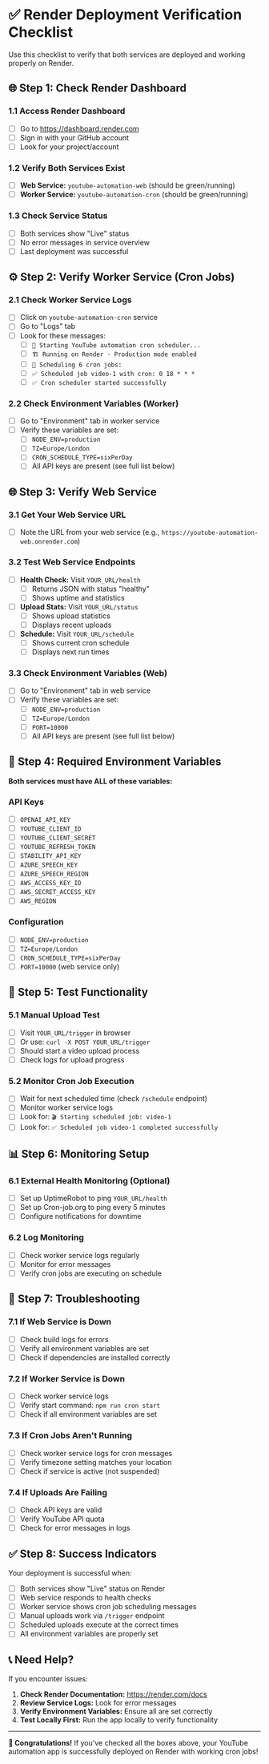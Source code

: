 # ✅ Render Deployment Verification Checklist

Use this checklist to verify that both services are deployed and working properly on Render.

## 🌐 Step 1: Check Render Dashboard

### 1.1 Access Render Dashboard

- [ ] Go to https://dashboard.render.com
- [ ] Sign in with your GitHub account
- [ ] Look for your project/account

### 1.2 Verify Both Services Exist

- [ ] **Web Service:** `youtube-automation-web` (should be green/running)
- [ ] **Worker Service:** `youtube-automation-cron` (should be green/running)

### 1.3 Check Service Status

- [ ] Both services show "Live" status
- [ ] No error messages in service overview
- [ ] Last deployment was successful

## ⚙️ Step 2: Verify Worker Service (Cron Jobs)

### 2.1 Check Worker Service Logs

- [ ] Click on `youtube-automation-cron` service
- [ ] Go to "Logs" tab
- [ ] Look for these messages:
  - [ ] `🚀 Starting YouTube automation cron scheduler...`
  - [ ] `🏗️ Running on Render - Production mode enabled`
  - [ ] `📅 Scheduling 6 cron jobs:`
  - [ ] `✅ Scheduled job video-1 with cron: 0 18 * * *`
  - [ ] `✅ Cron scheduler started successfully`

### 2.2 Check Environment Variables (Worker)

- [ ] Go to "Environment" tab in worker service
- [ ] Verify these variables are set:
  - [ ] `NODE_ENV=production`
  - [ ] `TZ=Europe/London`
  - [ ] `CRON_SCHEDULE_TYPE=sixPerDay`
  - [ ] All API keys are present (see full list below)

## 🌐 Step 3: Verify Web Service

### 3.1 Get Your Web Service URL

- [ ] Note the URL from your web service (e.g., `https://youtube-automation-web.onrender.com`)

### 3.2 Test Web Service Endpoints

- [ ] **Health Check:** Visit `YOUR_URL/health`
  - [ ] Returns JSON with status "healthy"
  - [ ] Shows uptime and statistics
- [ ] **Upload Stats:** Visit `YOUR_URL/status`
  - [ ] Shows upload statistics
  - [ ] Displays recent uploads
- [ ] **Schedule:** Visit `YOUR_URL/schedule`
  - [ ] Shows current cron schedule
  - [ ] Displays next run times

### 3.3 Check Environment Variables (Web)

- [ ] Go to "Environment" tab in web service
- [ ] Verify these variables are set:
  - [ ] `NODE_ENV=production`
  - [ ] `TZ=Europe/London`
  - [ ] `PORT=10000`
  - [ ] All API keys are present (see full list below)

## 🔑 Step 4: Required Environment Variables

**Both services must have ALL of these variables:**

### API Keys

- [ ] `OPENAI_API_KEY`
- [ ] `YOUTUBE_CLIENT_ID`
- [ ] `YOUTUBE_CLIENT_SECRET`
- [ ] `YOUTUBE_REFRESH_TOKEN`
- [ ] `STABILITY_API_KEY`
- [ ] `AZURE_SPEECH_KEY`
- [ ] `AZURE_SPEECH_REGION`
- [ ] `AWS_ACCESS_KEY_ID`
- [ ] `AWS_SECRET_ACCESS_KEY`
- [ ] `AWS_REGION`

### Configuration

- [ ] `NODE_ENV=production`
- [ ] `TZ=Europe/London`
- [ ] `CRON_SCHEDULE_TYPE=sixPerDay`
- [ ] `PORT=10000` (web service only)

## 🧪 Step 5: Test Functionality

### 5.1 Manual Upload Test

- [ ] Visit `YOUR_URL/trigger` in browser
- [ ] Or use: `curl -X POST YOUR_URL/trigger`
- [ ] Should start a video upload process
- [ ] Check logs for upload progress

### 5.2 Monitor Cron Job Execution

- [ ] Wait for next scheduled time (check `/schedule` endpoint)
- [ ] Monitor worker service logs
- [ ] Look for: `🎬 Starting scheduled job: video-1`
- [ ] Look for: `✅ Scheduled job video-1 completed successfully`

## 📊 Step 6: Monitoring Setup

### 6.1 External Health Monitoring (Optional)

- [ ] Set up UptimeRobot to ping `YOUR_URL/health`
- [ ] Set up Cron-job.org to ping every 5 minutes
- [ ] Configure notifications for downtime

### 6.2 Log Monitoring

- [ ] Check worker service logs regularly
- [ ] Monitor for error messages
- [ ] Verify cron jobs are executing on schedule

## 🚨 Step 7: Troubleshooting

### 7.1 If Web Service is Down

- [ ] Check build logs for errors
- [ ] Verify all environment variables are set
- [ ] Check if dependencies are installed correctly

### 7.2 If Worker Service is Down

- [ ] Check worker service logs
- [ ] Verify start command: `npm run cron start`
- [ ] Check if all environment variables are set

### 7.3 If Cron Jobs Aren't Running

- [ ] Check worker service logs for cron messages
- [ ] Verify timezone setting matches your location
- [ ] Check if service is active (not suspended)

### 7.4 If Uploads Are Failing

- [ ] Check API keys are valid
- [ ] Verify YouTube API quota
- [ ] Check for error messages in logs

## ✅ Step 8: Success Indicators

Your deployment is successful when:

- [ ] Both services show "Live" status on Render
- [ ] Web service responds to health checks
- [ ] Worker service shows cron job scheduling messages
- [ ] Manual uploads work via `/trigger` endpoint
- [ ] Scheduled uploads execute at the correct times
- [ ] All environment variables are properly set

## 📞 Need Help?

If you encounter issues:

1. **Check Render Documentation:** https://render.com/docs
2. **Review Service Logs:** Look for error messages
3. **Verify Environment Variables:** Ensure all are set correctly
4. **Test Locally First:** Run the app locally to verify functionality

---

**🎉 Congratulations!** If you've checked all the boxes above, your YouTube automation app is successfully deployed on Render with working cron jobs!
